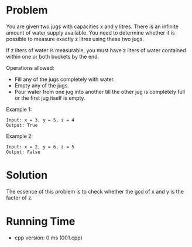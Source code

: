 # Problem

You are given two jugs with capacities x and y litres. There is an infinite amount of water supply available. You need to determine whether it is possible to measure exactly z litres using these two jugs.

If z liters of water is measurable, you must have z liters of water contained within one or both buckets by the end.

Operations allowed:

- Fill any of the jugs completely with water.
- Empty any of the jugs.
- Pour water from one jug into another till the other jug is completely full or the first jug itself is empty.

Example 1: 

```
Input: x = 3, y = 5, z = 4
Output: True
```
Example 2:

```
Input: x = 2, y = 6, z = 5
Output: False
```

# Solution

The essence of this problem is to check whether the gcd of x and y is the factor of z.

# Running Time

- cpp version: 0 ms (001.cpp)
